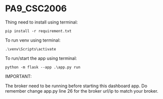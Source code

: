 # PA9_CSC2006
Thing need to install using terminal:

`pip install -r requirement.txt`

To run venv using terminal: 

`.\venv\Scripts\activate`

To run/start the app using terminal: 

`python -m flask --app .\app.py run`

IMPORTANT:

The broker need to be running before starting this dashboard app. Do remember change app.py line 26 for the broker url/ip to match your broker.

